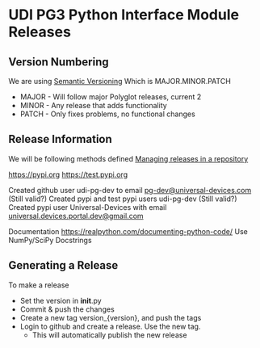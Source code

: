 # UDI PG3 Python Interface Module Releases

## Version Numbering

We are using [Semantic Versioning](https://semver.org/) Which is MAJOR.MINOR.PATCH
- MAJOR - Will follow major Polyglot releases, current 2
- MINOR - Any release that adds functionality
- PATCH - Only fixes problems, no functional changes

## Release Information

We will be following methods defined [Managing releases in a repository
](https://help.github.com/en/github/administering-a-repository/managing-releases-in-a-repository)

https://pypi.org
https://test.pypi.org

Created github user udi-pg-dev to email pg-dev@universal-devices.com (Still valid?)
Created pypi and test pypi users udi-pg-dev (Still valid?)
Created pypi user Universal-Devices with email universal.devices.portal.dev@gmail.com


Documentation
https://realpython.com/documenting-python-code/
Use NumPy/SciPy Docstrings

## Generating a Release

To make a release
- Set the version in __init__.py
- Commit & push the changes
- Create a new tag version_{version}, and push the tags
- Login to github and create a release. Use the new tag.
  - This will automatically publish the new release
